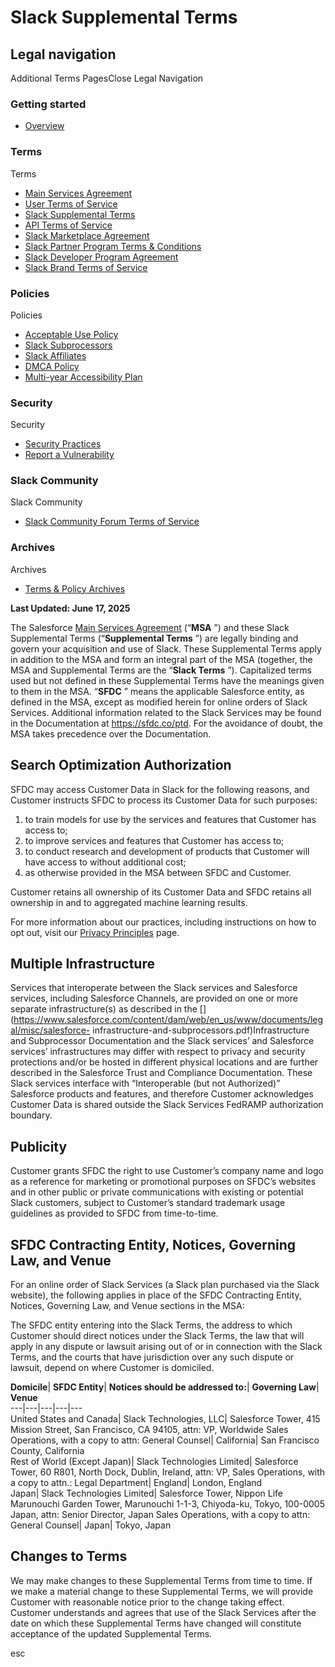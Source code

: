 # Slack Supplemental Terms

## Legal navigation

Additional  Terms  PagesClose Legal Navigation

### Getting started

  * [Overview](https://slack.com/policies)

### Terms

Terms

  * [Main Services Agreement](https://slack.com/main-services-agreement)
  * [User Terms of Service](https://slack.com/terms-of-service/user)
  * [Slack Supplemental Terms](/slack-supplemental-terms)
  * [API Terms of Service](https://slack.com/terms-of-service/api)
  * [Slack Marketplace Agreement](https://slack.com/terms-of-service/slack-marketplace)
  * [Slack Partner Program Terms & Conditions](https://slack.com/terms-of-service/partners)
  * [Slack Developer Program Agreement](https://slack.com/terms-of-service/slack-developer-program)
  * [Slack Brand Terms of Service](https://slack.com/terms-of-service/slack-brand)

### Policies

Policies

  * [Acceptable Use Policy](https://slack.com/acceptable-use-policy)
  * [Slack Subprocessors](/slack-subprocessors)
  * [Slack Affiliates](https://slack.com/affiliates)
  * [DMCA Policy](https://www.salesforce.com/company/legal/intellectual/)
  * [Multi-year Accessibility Plan](https://slack.com/accessibility-plan)

### Security

Security

  * [Security Practices](https://slack.com/security-practices)
  * [Report a Vulnerability](https://slack.com/report-vulnerability)

### Slack Community

Slack Community

  * [Slack Community Forum Terms of Service](https://slack.com/terms-of-service/community)

### Archives

Archives

  * [Terms & Policy Archives](https://slack.com/policy-archives)

**Last Updated: June 17, 2025**

The Salesforce [Main Services Agreement](/main-services-agreement) (“**MSA**
”) and these Slack Supplemental Terms (“**Supplemental Terms** ”) are legally
binding and govern your acquisition and use of Slack. These Supplemental Terms
apply in addition to the MSA and form an integral part of the MSA (together,
the MSA and Supplemental Terms are the “**Slack Terms** ”). Capitalized terms
used but not defined in these Supplemental Terms have the meanings given to
them in the MSA. “**SFDC** ” means the applicable Salesforce entity, as
defined in the MSA, except as modified herein for online orders of Slack
Services. Additional information related to the Slack Services may be found in
the Documentation at <https://sfdc.co/ptd>. For the avoidance of doubt, the
MSA takes precedence over the Documentation.

## Search Optimization Authorization

SFDC may access Customer Data in Slack for the following reasons, and Customer
instructs SFDC to process its Customer Data for such purposes:

  1. to train models for use by the services and features that Customer has access to;
  2. to improve services and features that Customer has access to;
  3. to conduct research and development of products that Customer will have access to without additional cost;
  4. as otherwise provided in the MSA between SFDC and Customer.

Customer retains all ownership of its Customer Data and SFDC retains all
ownership in and to aggregated machine learning results.

For more information about our practices, including instructions on how to opt
out, visit our [Privacy Principles](/trust/data-management/privacy-principles)
page.

## Multiple Infrastructure

Services that interoperate between the Slack services and Salesforce services,
including Salesforce Channels, are provided on one or more separate
infrastructure(s) as described in the
[](https://www.salesforce.com/content/dam/web/en_us/www/documents/legal/misc/salesforce-
infrastructure-and-subprocessors.pdf)Infrastructure and Subprocessor
Documentation and the Slack services’ and Salesforce services’ infrastructures
may differ with respect to privacy and security protections and/or be hosted
in different physical locations and are further described in the Salesforce
Trust and Compliance Documentation. These Slack services interface with
“Interoperable (but not Authorized)” Salesforce products and features, and
therefore Customer acknowledges Customer Data is shared outside the Slack
Services FedRAMP authorization boundary.

## Publicity

Customer grants SFDC the right to use Customer’s company name and logo as a
reference for marketing or promotional purposes on SFDC’s websites and in
other public or private communications with existing or potential Slack
customers, subject to Customer’s standard trademark usage guidelines as
provided to SFDC from time-to-time.

## SFDC Contracting Entity, Notices, Governing Law, and Venue

For an online order of Slack Services (a Slack plan purchased via the Slack
website), the following applies in place of the SFDC Contracting Entity,
Notices, Governing Law, and Venue sections in the MSA:

The SFDC entity entering into the Slack Terms, the address to which Customer
should direct notices under the Slack Terms, the law that will apply in any
dispute or lawsuit arising out of or in connection with the Slack Terms, and
the courts that have jurisdiction over any such dispute or lawsuit, depend on
where Customer is domiciled.

**Domicile**| **SFDC Entity**| **Notices should be addressed to:**|
**Governing Law**| **Venue**  
---|---|---|---|---  
United States and Canada| Slack Technologies, LLC| Salesforce Tower, 415
Mission Street, San Francisco, CA 94105, attn: VP, Worldwide Sales Operations,
with a copy to attn: General Counsel| California| San Francisco County,
California  
Rest of World (Except Japan)| Slack Technologies Limited| Salesforce Tower, 60
R801, North Dock, Dublin, Ireland, attn: VP, Sales Operations, with a copy to
attn.: Legal Department| England| London, England  
Japan| Slack Technologies Limited| Salesforce Tower, Nippon Life Marunouchi
Garden Tower, Marunouchi 1-1-3, Chiyoda-ku, Tokyo, 100-0005 Japan, attn:
Senior Director, Japan Sales Operations, with a copy to attn: General Counsel|
Japan| Tokyo, Japan  
  
## Changes to Terms

We may make changes to these Supplemental Terms from time to time. If we make
a material change to these Supplemental Terms, we will provide Customer with
reasonable notice prior to the change taking effect. Customer understands and
agrees that use of the Slack Services after the date on which these
Supplemental Terms have changed will constitute acceptance of the updated
Supplemental Terms.

esc

